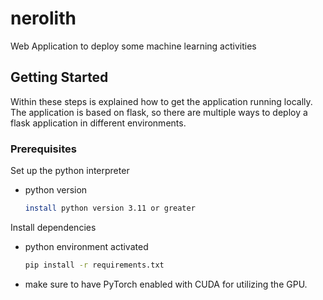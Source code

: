 # nerolith
Web Application to deploy some machine learning activities

<!-- GETTING STARTED -->
## Getting Started

Within these steps is explained how to get the application running locally.
The application is based on flask, so there are multiple ways to deploy a flask application in different
environments.

### Prerequisites

Set up the python interpreter
* python version
  ```sh
  install python version 3.11 or greater
  ```
  
Install dependencies
* python environment activated
  ```sh
  pip install -r requirements.txt
  ```

* make sure to have PyTorch enabled with CUDA for utilizing the GPU.